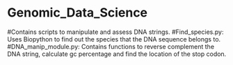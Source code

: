 # Genomic_Data_Science
#Contains scripts to manipulate and assess DNA strings. 
#Find_species.py: Uses Biopython to find out the species that the DNA sequence belongs to.
#DNA_manip_module.py: Contains functions to reverse complement the DNA string, calculate gc percentage and find the location of the stop codon.
